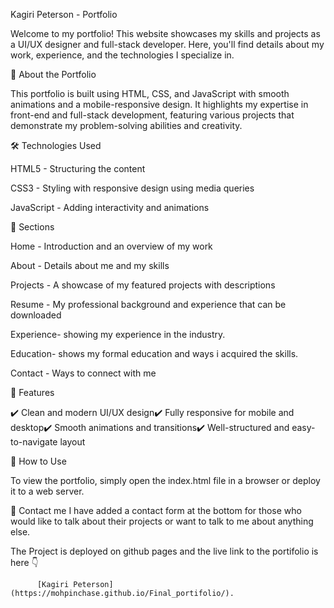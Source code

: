 Kagiri Peterson - Portfolio

Welcome to my portfolio! This website showcases my skills and projects as a UI/UX designer and full-stack developer. Here, you'll find details about my work, experience, and the technologies I specialize in.

📌 About the Portfolio

This portfolio is built using HTML, CSS, and JavaScript with smooth animations and a mobile-responsive design. It highlights my expertise in front-end and full-stack development, featuring various projects that demonstrate my problem-solving abilities and creativity.

🛠️ Technologies Used

HTML5 - Structuring the content

CSS3 - Styling with responsive design using media queries

JavaScript - Adding interactivity and animations

📂 Sections

Home - Introduction and an overview of my work

About - Details about me and my skills

Projects - A showcase of my featured projects with descriptions

Resume - My professional background and experience that can be downloaded

Experience- showing my experience in the industry.

Education- shows my formal education and ways i acquired the skills.

Contact - Ways to connect with me

🚀 Features

✔️ Clean and modern UI/UX design✔️ Fully responsive for mobile and desktop✔️ Smooth animations and transitions✔️ Well-structured and easy-to-navigate layout

📌 How to Use

To view the portfolio, simply open the index.html file in a browser or deploy it to a web server.

🤙 Contact me
I have added a contact form at the bottom for those who would like to talk about their projects or want to  talk to me about anything else.

The Project is deployed on github pages and the live link to the portifolio is here 👇 

          [Kagiri Peterson](https://mohpinchase.github.io/Final_portifolio/).


